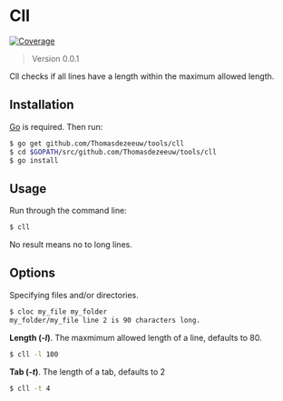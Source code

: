 # Cll

[![Coverage](http://gocover.io/_badge/github.com/Thomasdezeeuw/tools/cll)](http://gocover.io/github.com/Thomasdezeeuw/tools/cll)

> Version 0.0.1

Cll checks if all lines have a length within the maximum allowed length.

## Installation

[Go](http://golang.org/) is required. Then run:

```bash
$ go get github.com/Thomasdezeeuw/tools/cll
$ cd $GOPATH/src/github.com/Thomasdezeeuw/tools/cll
$ go install
```

## Usage

Run through the command line:

```bash
$ cll
```

No result means no to long lines.

## Options

Specifying files and/or directories.

```bash
$ cloc my_file my_folder
my_folder/my_file line 2 is 90 characters long.
```

**Length (*-l*)**. The maxmimum allowed length of a line, defaults to 80.

```bash
$ cll -l 100
```

**Tab (*-t*)**. The length of a tab, defaults to 2

```bash
$ cll -t 4
```
